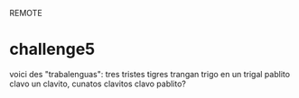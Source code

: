 REMOTE
# challenge5
voici des "trabalenguas":
tres tristes tigres trangan trigo en un trigal
pablito clavo un clavito, cunatos clavitos clavo pablito?
